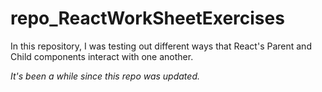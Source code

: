 # repo_ReactWorkSheetExercises
In this repository, I was testing out different ways that React's Parent and Child components interact with one another.


_It's been a while since this repo was updated._

